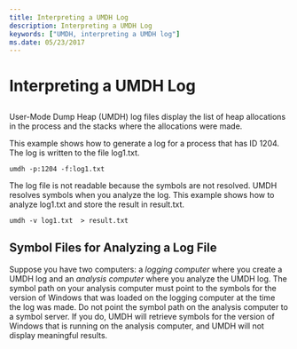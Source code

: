 ```yaml
---
title: Interpreting a UMDH Log
description: Interpreting a UMDH Log
keywords: ["UMDH, interpreting a UMDH log"]
ms.date: 05/23/2017
---
```


# Interpreting a UMDH Log


## <span id="ddk_interpreting_a_umdh_log_dtools"></span><span id="DDK_INTERPRETING_A_UMDH_LOG_DTOOLS"></span>


User-Mode Dump Heap (UMDH) log files display the list of heap allocations in the process and the stacks where the allocations were made.

This example shows how to generate a log for a process that has ID 1204. The log is written to the file log1.txt.

```console
umdh -p:1204 -f:log1.txt
```

The log file is not readable because the symbols are not resolved. UMDH resolves symbols when you analyze the log. This example shows how to analyze log1.txt and store the result in result.txt.

```console
umdh -v log1.txt  > result.txt
```

## <span id="Symbol_Files_for_Analyzing_a_Log_File"></span><span id="symbol_files_for_analyzing_a_log_file"></span><span id="SYMBOL_FILES_FOR_ANALYZING_A_LOG_FILE"></span>Symbol Files for Analyzing a Log File


Suppose you have two computers: a *logging computer* where you create a UMDH log and an *analysis computer* where you analyze the UMDH log. The symbol path on your analysis computer must point to the symbols for the version of Windows that was loaded on the logging computer at the time the log was made. Do not point the symbol path on the analysis computer to a symbol server. If you do, UMDH will retrieve symbols for the version of Windows that is running on the analysis computer, and UMDH will not display meaningful results.

 

 